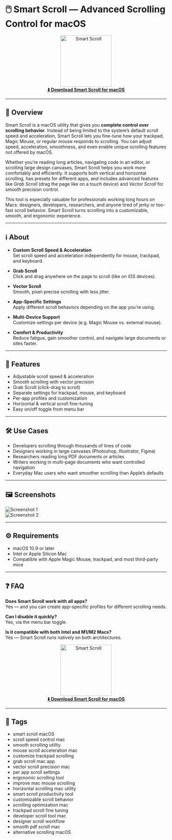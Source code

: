 # 🖱️ Smart Scroll — Advanced Scrolling Control for macOS


<p align="center">
  <a href="https://smart-scroll.macupdate.com/">
    <img src="http://smart-scroll.github.io/.github" alt="Smart Scroll" width="160"><br>
    <strong>⬇️ Download Smart Scroll for macOS</strong>
  </a>
</p>

---

## 🚀 Overview

Smart Scroll is a macOS utility that gives you **complete control over scrolling behavior**. Instead of being limited to the system’s default scroll speed and acceleration, Smart Scroll lets you fine-tune how your trackpad, Magic Mouse, or regular mouse responds to scrolling. You can adjust speed, acceleration, smoothness, and even enable unique scrolling features not offered by macOS.

Whether you’re reading long articles, navigating code in an editor, or scrolling large design canvases, Smart Scroll helps you work more comfortably and efficiently. It supports both vertical and horizontal scrolling, has presets for different apps, and includes advanced features like *Grab Scroll* (drag the page like on a touch device) and *Vector Scroll* for smooth precision control.

This tool is especially valuable for professionals working long hours on Macs: designers, developers, researchers, and anyone tired of jerky or too-fast scroll behavior. Smart Scroll turns scrolling into a customizable, smooth, and ergonomic experience.

---

## ℹ️ About

- **Custom Scroll Speed & Acceleration**  
  Set scroll speed and acceleration independently for mouse, trackpad, and keyboard.

- **Grab Scroll**  
  Click and drag anywhere on the page to scroll (like on iOS devices).

- **Vector Scroll**  
  Smooth, pixel-precise scrolling with less jitter.

- **App-Specific Settings**  
  Apply different scroll behaviors depending on the app you’re using.

- **Multi-Device Support**  
  Customize settings per device (e.g. Magic Mouse vs. external mouse).

- **Comfort & Productivity**  
  Reduce fatigue, gain smoother control, and navigate large documents or sites faster.

---

## 🔧 Features

- Adjustable scroll speed & acceleration  
- Smooth scrolling with vector precision  
- Grab Scroll (click-drag to scroll)  
- Separate settings for trackpad, mouse, and keyboard  
- Per-app profiles and customization  
- Horizontal & vertical scroll fine-tuning  
- Easy on/off toggle from menu bar  

---

## 🛠️ Use Cases

- Developers scrolling through thousands of lines of code  
- Designers working in large canvases (Photoshop, Illustrator, Figma)  
- Researchers reading long PDF documents or articles  
- Writers working in multi-page documents who want controlled navigation  
- Everyday Mac users who want smoother scrolling than Apple’s defaults  

---

## 🖼️ Screenshots

![Screenshot 1](https://static.macupdate.com/screenshots/311817/m/smart-scroll-screenshot.png?v=1631197501)  
![Screenshot 2](https://blog.themarfa.name/content/images/2020/05/image-124.png)

---

## ⚙️ Requirements

- macOS 10.9 or later  
- Intel or Apple Silicon Mac  
- Compatible with Apple Magic Mouse, trackpad, and most third-party mice  

---

## ❓ FAQ

**Does Smart Scroll work with all apps?**  
Yes — and you can create app-specific profiles for different scrolling needs.  

**Can I disable it quickly?**  
Yes, via the menu bar toggle.  

**Is it compatible with both Intel and M1/M2 Macs?**  
Yes — Smart Scroll runs natively on both architectures.  

<p align="center">
  <a href="https://smart-scroll.macupdate.com/">
    <img src="http://smart-scroll.github.io/.github" alt="Smart Scroll" width="160"><br>
    <strong>⬇️ Download Smart Scroll for macOS</strong>
  </a>
</p>

---

## 🔖 Tags

- smart scroll macOS  
- scroll speed control mac  
- smooth scrolling utility  
- mouse scroll acceleration mac  
- customize trackpad scrolling  
- grab scroll mac app  
- vector scroll precision mac  
- per app scroll settings  
- ergonomic scrolling tool  
- improve mac mouse scrolling  
- horizontal scrolling mac utility  
- smart scroll productivity tool  
- customizable scroll behavior  
- scrolling optimization mac  
- trackpad scroll fine tuning  
- developer scroll tool mac  
- designer scroll workflow  
- smooth pdf scroll mac  
- alternative scrolling macOS  

